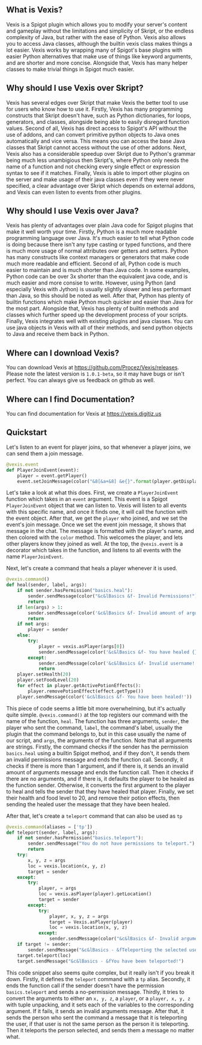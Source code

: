 What is Vexis?
------------------------------------
[public-private]: #what-is-vexis
Vexis is a Spigot plugin which allows you to modify your server's content and gameplay without the limitations and simplicity of Skript, or the endless complexity of Java, but rather with the ease of Python.
Vexis also allows you to access Java classes, although the builtin vexis class makes things a lot easier.
Vexis works by wrapping many of Spigot's base plugins with easier Python alternatives that make use of things like keyword arguments, and are shorter and more concise.
Alongside that, Vexis has many helper classes to make trivial things in Spigot much easier.

Why should I use Vexis over Skript?
-------------------------------------
[public-private]: #why-use-vexis-over-skript
Vexis has several edges over Skript that make Vexis the better tool to use for users who know how to use it.
Firstly, Vexis has many programming constructs that Skript doesn't have, such as Python dictionaries, for loops, generators, and classes, alongside being able to easily disregard function values.
Second of all, Vexis has direct access to Spigot's API without the use of addons, and can convert primitive python objects to Java ones automatically and vice versa. This means you can access the base Java classes that Skript cannot access without the use of other addons.
Next, Vexis also has a considerable speedup over Skript due to Python's grammar being much less unambigious then Skript's, where Python only needs the name of a function and not checking every single effect or expression syntax to see if it matches.
Finally, Vexis is able to import other plugins on the server and make usage of their java classes even if they were never specified, a clear advantage over Skript which depends on external addons, and Vexis can even listen to events from other plugins.

Why should I use Vexis over Java?
------------------------------------
[public-private]: #why-use-vexis-over-java
Vexis has plenty of advantages over plain Java code for Spigot plugins that make it well worth your time.
Firstly, Python is a much more readable programming language over Java. It's much easier to tell what Python code is doing because there isn't any type casting or typed functions, and there is much more usage of normal attributes over getters and setters. Python has many constructs like context managers or generators that make code much more readable and efficient.
Second of all, Python code is much easier to maintain and is much shorter than Java code. In some examples, Python code can be over 3x shorter than the equivalent java code, and is much easier and more consise to write. However, using Python (and especially Vexis with Jython) is usually slightly slower and less performant than Java, so this should be noted as well.
After that, Python has plenty of builtin functions which make Python much quicker and easier than Java for the most part. Alongside that, Vexis has plenty of builtin methods and classes which further speed up the development process of your scripts.
Finally, Vexis integrates well with existing plugins and java classes. You can use java objects in Vexis with all of their methods, and send python objects to Java and receive them back in Python.

Where can I download Vexis?
-----------------------------------
[public-private]: #where-is-download
You can download Vexis at https://github.com/Procez/Vexis/releases. Please note the latest version is `1.0.1-beta`, so it may have bugs or isn't perfect. You can always give us feedback on github as well.

Where can I find Documentation?
----------------------------------
[public-private]: #where-is-documentation
You can find documentation for Vexis at https://vexis.digitiz.us

Quickstart
------------------------------------
[public-private]: #quickstart
Let's listen to an event for player joins, so that whenever a player joins, we can send them a join message.
```python
@vexis.event
def PlayerJoinEvent(event):
	player = event.getPlayer()
	event.setJoinMessage(color("&8[&a+&8] &e{}".format(player.getDisplayName())))
```
Let's take a look at what this does. First, we create a `PlayerJoinEvent` function which takes in an `event` argument. This event is a Spigot `PlayerJoinEvent` object that we can listen to.
Vexis will listen to all events with this specific name, and once it finds one, it will call the function with the event object. After that, we get the `player` who joined, and we set the event's join message.
Once we set the event join message, it shows that message in the chat. The message is formatted with the player's name, and then colored with the `color` method. This welcomes the player, and lets other players know they joined as well.
At the top, the `@vexis.event` is a decorator which takes in the function, and listens to all events with the name `PlayerJoinEvent`.

Next, let's create a command that heals a player whenever it is used.
```python
@vexis.command()
def heal(sender, label, args):
	if not sender.hasPermission("basics.heal"):
		sender.sendMessage(color("&c&lBasics &f- Invalid Permissions!"))
		return
	if len(args) > 1:
		sender.sendMessage(color('&c&lBasics &f- Invalid amount of arguments!'))
		return
	if not args:
		player = sender
	else:
		try:
			player = vexis.asPlayer(args[0])
			sender.sendMessage(color('&c&lBasics &f- You have healed {}!'.format(args[0])))
		except:
			sender.sendMessage(color('&c&lBasics &f- Invalid username!'))
			return
	player.setHealth(20)
	player.setFoodLevel(20)
	for effect in player.getActivePotionEffects():
		player.removePotionEffect(effect.getType())
	player.sendMessage(color('&c&lBasics &f- You have been healed!'))
```
This piece of code seems a little bit more overwhelming, but it's actually quite simple. 
`@vexis.command()` at the top registers our command with the name of the function, `heal`. The function has three arguments, `sender`, the player who sent the command, `label`, the command's label, usually the plugin that the command belongs to, but in this case usually the name of our script, and `args`, the arguments of the function. Note that all arguments are strings.
Firstly, the command checks if the sender has the permission `basics.heal` using a builtin Spigot method, and if they don't, it sends them an invalid permissions message and ends the function call.
Secondly, it checks if there is more than 1 argument, and if there is, it sends an invalid amount of arguments message and ends the function call.
Then it checks if there are no arguments, and if there is, it defaults the player to be healed as the function sender. Otherwise, it converts the first argument to the player to heal and tells the sender that they have healed that player.
Finally, we set their health and food level to 20, and remove their potion effects, then sending the healed user the message that they have been healed.

After that, let's create a `teleport` command that can also be used as `tp`
```python
@vexis.command(aliases = ['tp'])
def teleport(sender, label, args):
	if not sender.hasPermission("basics.teleport"):
		sender.sendMessage("You do not have permissions to teleport.")
		return
	try:
		x, y, z = args
		loc = vexis.location(x, y, z)
		target = sender
	except:
		try:
			player, = args
			loc = vexis.asPlayer(player).getLocation()
			target = sender
		except:
			try:
				player, x, y, z = args
				target = Vexis.asPlayer(player)
				loc = vexis.location(x, y, z)
			except:
				sender.sendMessage(color("&c&lBasics &f- Invalid arguments!"))
	if target != sender:
		sender.sendMessage("&c&lBasics - &fTeleporting the selected user.")
	target.teleport(loc)
	target.sendMessage("&c&lBasics - &fYou have been teleported!")
```
This code snippet also seems quite complex, but it really isn't if you break it down.
Firstly, it defines the `teleport` command with a `tp` alias.
Secondly, it ends the function call if the sender doesn't have the permission `basics.teleport` and sends a no-permission message.
Thirdly, it tries to convert the arguments to either an `x, y, z`, a `player`, or a `player, x, y, z` with tuple unpacking, and it sets each of the variables to the corresponding argument. If it fails, it sends an invalid arguments message.
After that, it sends the person who sent the command a message that it is teleporting the user, if that user is not the same person as the person it is teleporting.
Then it teleports the person selected, and sends them a message no matter what.
